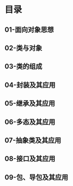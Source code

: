 # 目录

## 01-面向对象思想

## 02-类与对象

## 03-类的组成

## 04-封装及其应用

## 05-继承及其应用

## 06-多态及其应用

## 07-抽象类及其应用

## 08-接口及其应用

## 09-包、导包及其应用
